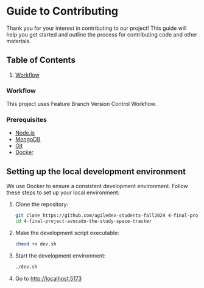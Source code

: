 # Guide to Contributing

Thank you for your interest in contributing to our project! This guide will help you get started and outline the process for contributing code and other materials.

## Table of Contents

1. [Workflow](#workflow)

### Workflow

This project uses Feature Branch Version Control Workflow.

### Prerequisites

- [Node.js](https://nodejs.org/)
- [MongoDB](https://www.mongodb.com/)
- [Git](https://git-scm.com/)
- [Docker](https://www.docker.com/)

## Setting up the local development environment

We use Docker to ensure a consistent development environment. Follow these steps to set up your local environment:

1. Clone the repository:

   ```bash
   git clone https://github.com/agiledev-students-fall2024 4-final-project-avocado-the-study-space-tracker.git
   cd 4-final-project-avocado-the-study-space-tracker
   ```

2. Make the development script executable:

   ```bash
   chmod +x dev.sh
   ```

3. Start the development environment:

   ```bash
   ./dev.sh
   ```

4. Go to [http://localhost:5173](http://localhost:5173)
